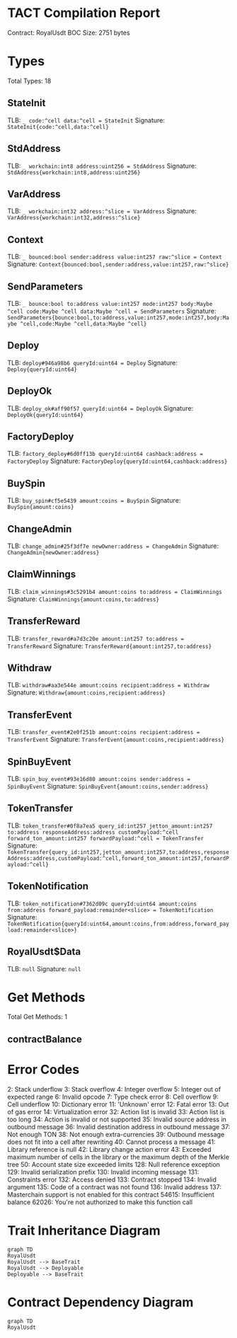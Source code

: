 # TACT Compilation Report
Contract: RoyalUsdt
BOC Size: 2751 bytes

# Types
Total Types: 18

## StateInit
TLB: `_ code:^cell data:^cell = StateInit`
Signature: `StateInit{code:^cell,data:^cell}`

## StdAddress
TLB: `_ workchain:int8 address:uint256 = StdAddress`
Signature: `StdAddress{workchain:int8,address:uint256}`

## VarAddress
TLB: `_ workchain:int32 address:^slice = VarAddress`
Signature: `VarAddress{workchain:int32,address:^slice}`

## Context
TLB: `_ bounced:bool sender:address value:int257 raw:^slice = Context`
Signature: `Context{bounced:bool,sender:address,value:int257,raw:^slice}`

## SendParameters
TLB: `_ bounce:bool to:address value:int257 mode:int257 body:Maybe ^cell code:Maybe ^cell data:Maybe ^cell = SendParameters`
Signature: `SendParameters{bounce:bool,to:address,value:int257,mode:int257,body:Maybe ^cell,code:Maybe ^cell,data:Maybe ^cell}`

## Deploy
TLB: `deploy#946a98b6 queryId:uint64 = Deploy`
Signature: `Deploy{queryId:uint64}`

## DeployOk
TLB: `deploy_ok#aff90f57 queryId:uint64 = DeployOk`
Signature: `DeployOk{queryId:uint64}`

## FactoryDeploy
TLB: `factory_deploy#6d0ff13b queryId:uint64 cashback:address = FactoryDeploy`
Signature: `FactoryDeploy{queryId:uint64,cashback:address}`

## BuySpin
TLB: `buy_spin#cf5e5439 amount:coins = BuySpin`
Signature: `BuySpin{amount:coins}`

## ChangeAdmin
TLB: `change_admin#25f3df7e newOwner:address = ChangeAdmin`
Signature: `ChangeAdmin{newOwner:address}`

## ClaimWinnings
TLB: `claim_winnings#3c5291b4 amount:coins to:address = ClaimWinnings`
Signature: `ClaimWinnings{amount:coins,to:address}`

## TransferReward
TLB: `transfer_reward#a7d3c20e amount:int257 to:address = TransferReward`
Signature: `TransferReward{amount:int257,to:address}`

## Withdraw
TLB: `withdraw#aa3e544e amount:coins recipient:address = Withdraw`
Signature: `Withdraw{amount:coins,recipient:address}`

## TransferEvent
TLB: `transfer_event#2e0f251b amount:coins recipient:address = TransferEvent`
Signature: `TransferEvent{amount:coins,recipient:address}`

## SpinBuyEvent
TLB: `spin_buy_event#93e16d80 amount:coins sender:address = SpinBuyEvent`
Signature: `SpinBuyEvent{amount:coins,sender:address}`

## TokenTransfer
TLB: `token_transfer#0f8a7ea5 query_id:int257 jetton_amount:int257 to:address responseAddress:address customPayload:^cell forward_ton_amount:int257 forwardPayload:^cell = TokenTransfer`
Signature: `TokenTransfer{query_id:int257,jetton_amount:int257,to:address,responseAddress:address,customPayload:^cell,forward_ton_amount:int257,forwardPayload:^cell}`

## TokenNotification
TLB: `token_notification#7362d09c queryId:uint64 amount:coins from:address forward_payload:remainder<slice> = TokenNotification`
Signature: `TokenNotification{queryId:uint64,amount:coins,from:address,forward_payload:remainder<slice>}`

## RoyalUsdt$Data
TLB: `null`
Signature: `null`

# Get Methods
Total Get Methods: 1

## contractBalance

# Error Codes
2: Stack underflow
3: Stack overflow
4: Integer overflow
5: Integer out of expected range
6: Invalid opcode
7: Type check error
8: Cell overflow
9: Cell underflow
10: Dictionary error
11: 'Unknown' error
12: Fatal error
13: Out of gas error
14: Virtualization error
32: Action list is invalid
33: Action list is too long
34: Action is invalid or not supported
35: Invalid source address in outbound message
36: Invalid destination address in outbound message
37: Not enough TON
38: Not enough extra-currencies
39: Outbound message does not fit into a cell after rewriting
40: Cannot process a message
41: Library reference is null
42: Library change action error
43: Exceeded maximum number of cells in the library or the maximum depth of the Merkle tree
50: Account state size exceeded limits
128: Null reference exception
129: Invalid serialization prefix
130: Invalid incoming message
131: Constraints error
132: Access denied
133: Contract stopped
134: Invalid argument
135: Code of a contract was not found
136: Invalid address
137: Masterchain support is not enabled for this contract
54615: Insufficient balance
62026: You're not authorized to make this function call

# Trait Inheritance Diagram

```mermaid
graph TD
RoyalUsdt
RoyalUsdt --> BaseTrait
RoyalUsdt --> Deployable
Deployable --> BaseTrait
```

# Contract Dependency Diagram

```mermaid
graph TD
RoyalUsdt
```